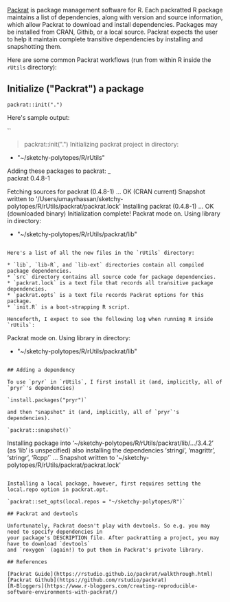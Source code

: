 [Packrat](https://rstudio.github.io/packrat/walkthrough.html) is package management software for R. 
Each packratted R package maintains a list of dependencies, along with version and source information, which
allow Packrat to download and install dependencies. Packages may be installed from CRAN, Githib, or a local 
source. Packrat expects the user to help it maintain complete transitive dependencies by installing and 
snapshotting them.

Here are some common Packrat workflows (run from within R inside the `rUtils` directory):

## Initialize ("Packrat") a package

`packrat::init(".")`

Here's sample output:

``
> packrat::init(".")
Initializing packrat project in directory:
- "~/sketchy-polytopes/R/rUtils"

Adding these packages to packrat:
            _        
    packrat   0.4.8-1

Fetching sources for packrat (0.4.8-1) ... OK (CRAN current)
Snapshot written to '/Users/umayrhassan/sketchy-polytopes/R/rUtils/packrat/packrat.lock'
Installing packrat (0.4.8-1) ... 
	OK (downloaded binary)
Initialization complete!
Packrat mode on. Using library in directory:
- "~/sketchy-polytopes/R/rUtils/packrat/lib"
```

Here's a list of all the new files in the `rUtils` directory:

* `lib`, `lib-R`, and `lib-ext` directories contain all compiled package dependencies.
* `src` directory contains all source code for package dependencies.
* `packrat.lock` is a text file that records all transitive package dependencies.
* `packrat.opts` is a text file records Packrat options for this package.
* `init.R` is a boot-strapping R script.

Henceforth, I expect to see the following log when running R inside `rUtils`:

```
Packrat mode on. Using library in directory:
- "~/sketchy-polytopes/R/rUtils/packrat/lib"
```

## Adding a dependency

To use `pryr` in `rUtils`, I first install it (and, implicitly, all of `pryr`'s dependencies)

`install.packages("pryr")`

and then "snapshot" it (and, implicitly, all of `pryr`'s dependencies).

`packrat::snapshot()`

```
Installing package into ‘~/sketchy-polytopes/R/rUtils/packrat/lib/.../3.4.2’
(as ‘lib’ is unspecified)
also installing the dependencies ‘stringi’, ‘magrittr’, ‘stringr’, ‘Rcpp’`
...
Snapshot written to '~/sketchy-polytopes/R/rUtils/packrat/packrat.lock'
```

Installing a local package, however, first requires setting the local.repo option in packrat.opt.

`packrat::set_opts(local.repos = "~/sketchy-polytopes/R")`

## Packrat and devtools

Unfortunately, Packrat doesn't play with devtools. So e.g. you may need to specify dependencies in 
your package's DESCRIPTION file. After packratting a project, you may have to download `devtools`
and `roxygen` (again!) to put them in Packrat's private library.

## References

[Packrat Guide](https://rstudio.github.io/packrat/walkthrough.html)
[Packrat Github](https://github.com/rstudio/packrat)
[R-Bloggers](https://www.r-bloggers.com/creating-reproducible-software-environments-with-packrat/)
